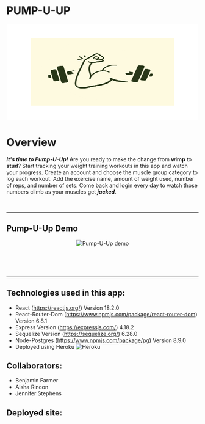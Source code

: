 # PUMP-U-UP

<p align="center"> 
  <img src="src/assets/logo.png" alt="Pump-U-Up" width="500px" height="250px">
</p>

# Overview
*__It\'s time to Pump-U-Up!__* Are you ready to make the change from **wimp** to **stud**? Start tracking your weight training workouts in this app and watch your progress. Create an account and choose the muscle group category to log each workout. Add the exercise name, amount of weight used, number of reps, and number of sets. Come back and login every day to watch those numbers climb as your muscles get *__jacked__*. 

<br />

**********

## Pump-U-Up Demo

<p align="center">
<img src="src/img/pump-u-up-demo.gif" alt="Pump-U-Up demo">
</p>

<br/>
<br/>
<br/>

**********

## Technologies used in this app:
* React (https://reactjs.org/) Version 18.2.0
* React-Router-Dom (https://www.npmjs.com/package/react-router-dom) Version 6.8.1
* Express Version (https://expressjs.com/) 4.18.2
* Sequelize Version (https://sequelize.org/) 6.28.0
* Node-Postgres (https://www.npmjs.com/package/pg) Version 8.9.0
* Deployed using Heroku <span><img src="src/assets/heroku.png" alt="Heroku">

## Collaborators:
* Benjamin Farmer
* Aisha Rincon
* Jennifer Stephens

## Deployed site: